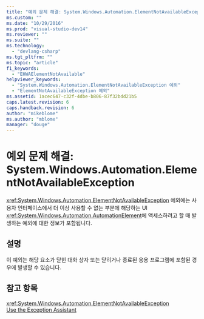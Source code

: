 ```yaml
---
title: "예외 문제 해결: System.Windows.Automation.ElementNotAvailableException | Microsoft Docs"
ms.custom: ""
ms.date: "10/29/2016"
ms.prod: "visual-studio-dev14"
ms.reviewer: ""
ms.suite: ""
ms.technology: 
  - "devlang-csharp"
ms.tgt_pltfrm: ""
ms.topic: "article"
f1_keywords: 
  - "EHWAElementNotAvailable"
helpviewer_keywords: 
  - "System.Windows.Automation.ElementNotAvailableException 예외"
  - "ElementNotAvailableException 예외"
ms.assetid: 1acec647-c32f-4dbe-b806-87f32bdd21b5
caps.latest.revision: 6
caps.handback.revision: 6
author: "mikeblome"
ms.author: "mblome"
manager: "douge"
---
```

# 예외 문제 해결: System.Windows.Automation.ElementNotAvailableException
<xref:System.Windows.Automation.ElementNotAvailableException> 예외에는 사용자 인터페이스에서 더 이상 사용할 수 없는 부분에 해당하는 UI <xref:System.Windows.Automation.AutomationElement>에 액세스하려고 할 때 발생하는 예외에 대한 정보가 포함됩니다.  
  
## 설명  
 이 예외는 해당 요소가 닫힌 대화 상자 또는 닫히거나 종료된 응용 프로그램에 포함된 경우에 발생할 수 있습니다.  
  
## 참고 항목  
 <xref:System.Windows.Automation.ElementNotAvailableException>   
 [Use the Exception Assistant](../Topic/How%20to:%20Use%20the%20Exception%20Assistant.md)